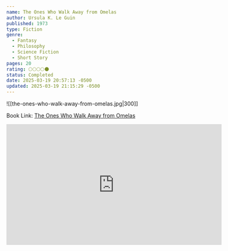 ```yaml
---
name: The Ones Who Walk Away from Omelas
author: Ursula K. Le Guin
published: 1973
type: Fiction
genre:
  - Fantasy
  - Philosophy
  - Science Fiction
  - Short Story
pages: 20
rating: 🌕🌕🌕🌕🌑
status: Completed
date: 2025-03-19 20:57:13 -0500
updated: 2025-03-19 21:15:29 -0500
---
```


![[the-ones-who-walk-away-from-omelas.jpg|300]]

Book Link: [The Ones Who Walk Away from Omelas](https://www.goodreads.com/book/show/92625.The_Ones_Who_Walk_Away_from_Omelas)

<iframe 
	width="560" height="315" 
	src="https://www.youtube-nocookie.com/embed/667jDpSasls?si=YqfUq0yLatU4AmjQ" 
	title="YouTube video player" frameborder="0" 
	allow="accelerometer; autoplay; clipboard-write; encrypted-media; gyroscope; picture-in-picture; web-share" 
	referrerpolicy="strict-origin-when-cross-origin" 
	allowfullscreen
></iframe>
